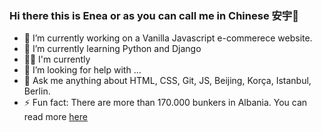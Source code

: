 ### Hi there this is Enea or as you can call me in Chinese 安宇👋


- 🔭 I’m currently working on a Vanilla Javascript e-commerece website. 
- 🌱 I’m currently learning Python and Django
- 👨‍💻 I'm currently 
- 🤔 I’m looking for help with ...
- 💬 Ask me anything about HTML, CSS, Git, JS, Beijing, Korça, Istanbul, Berlin.
- ⚡ Fun fact: There are more than 170.000 bunkers in Albania. You can read more [here](https://en.wikipedia.org/wiki/Bunkers_in_Albania)

